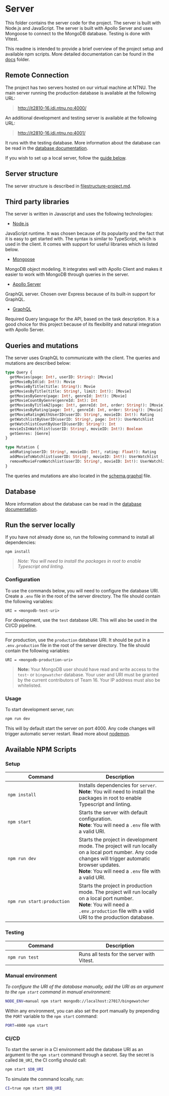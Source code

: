 # Server

This folder contains the server code for the project. The server is built with Node.js and JavaScript. The server is built with Apollo Server and uses Mongoose to connect to the MongoDB database. Testing is done with Vitest.

This readme is intended to provide a brief overview of the project setup and available npm scripts. More detailed documentation can be found in the [docs](../docs) folder.

## Remote Connection

The project has two servers hosted on our virtual machine at NTNU. The main server running the production database is available at the following URL:

> http://it2810-16.idi.ntnu.no:4000/

An additional development and testing server is available at the following URL:

> http://it2810-16.idi.ntnu.no:4001/

It runs with the testing database. More information about the database can be read in the [database documentation](../docs/database.md).

If you wish to set up a local server, follow the [guide below](./README.md#installation).

## Server structure

The server structure is described in [filestructure-project.md](../docs/filestructure-project.md).

## Third party libraries

The server is written in Javascript and uses the following technologies:

- [Node.js](https://nodejs.org/en/)

JavaScript runtime. It was chosen because of its popularity and the fact that it is easy to get started with. The syntax is similar to TypeScript, which is used in the client. It comes with support for useful libraries which is listed below.

- [Mongoose](https://mongoosejs.com/)

MongoDB object modeling. It integrates well with Apollo Client and makes it easier to work with MongoDB through queries in the server.

- [Apollo Server](https://www.apollographql.com/docs/apollo-server/)

GraphQL server. Chosen over Express because of its built-in support for GraphQL.

- [GraphQL](https://graphql.org/)

Required Query language for the API, based on the task description. It is a good choice for this project because of its flexibility and natural integration with Apollo Server.

## Queries and mutations

The server uses GraphQL to communicate with the client. The queries and mutations are described below:

```graphql
type Query {
  getMovies(page: Int!, userID: String): [Movie]
  getMovieById(id: Int!): Movie
  getMovieByTitle(title: String!): Movie
  getMoviesByTitle(title: String!, limit: Int!): [Movie]
  getMoviesByGenre(page: Int!, genreId: Int!): [Movie]
  getMovieCountByGenre(genreId: Int): Int
  getMoviesByTitleAZ(page: Int!, genreId: Int, order: String!): [Movie]
  getMoviesByRating(page: Int!, genreId: Int, order: String!): [Movie]
  getMovieRatingWithUserID(userID: String!, movieID: Int!): Rating
  getWatchlistByUserID(userID: String!, page: Int!): UserWatchlist
  getWatchlistCountByUserID(userID: String!): Int
  movieIsInWatchlist(userID: String!, movieID: Int!): Boolean
  getGenres: [Genre]
}

type Mutation {
  addRating(userID: String!, movieID: Int!, rating: Float!): Rating
  addMovieToWatchlist(userID: String!, movieID: Int!): UserWatchlist
  removeMovieFromWatchlist(userID: String!, movieID: Int!): UserWatchlist
}
```

The queries and mutations are also located in the [schema.graphql](./src/schema.graphql) file.

## Database

More information about the database can be read in the [database documentation](../docs/database.md).

## Run the server locally

If you have not already done so, run the following command to install all dependencies:

```cli
npm install
```

> <i>Note: You will need to install the packages in root to enable Typescript and linting.</i>

### Configuration

To use the commands below, you will need to configure the database URI. Create a `.env` file in the root of the server directory. The file should contain the following variables:

```.env
URI = <mongodb-test-uri>
```

For development, use the `test` database URI. This will also be used in the CI/CD pipeline.

<hr />

For production, use the `production` database URI. It should be put in a `.env.production` file in the root of the server directory. The file should contain the following variables:

```.env
URI = <mongodb-production-uri>
```

> <b>Note:</b> Your MongoDB user should have read and write access to the `test`- or `bingewatcher` database. Your user and URI must be granted by the current contributors of Team 16. Your IP address must also be whitelisted.

### Usage

To start development server, run:

```bash
npm run dev
```

This will by default start the server on port 4000. Any code changes will trigger automatic server restart. Read more about [nodemon](https://www.npmjs.com/package/nodemon).

## Available NPM Scripts

### Setup

| <div style="width:210px">Command</div> | Description                                                                                                                                                                                                         |
| -------------------------------------- | ------------------------------------------------------------------------------------------------------------------------------------------------------------------------------------------------------------------- |
| `npm install`                          | Installs dependencies for `server`. <br> **Note**: You will need to install the packages in root to enable Typescript and linting.                                                                                  |
| `npm start`                            | Starts the server with default configuration.<br /> **Note**: You will need a `.env` file with a valid URI.                                                                                                         |
| `npm run dev`                          | Starts the project in development mode. The project will run locally on a local port number. Any code changes will trigger automatic browser updates.<br /> **Note**: You will need a `.env` file with a valid URI. |
| `npm run start:production`             | Starts the project in production mode. The project will run locally on a local port number.<br /> **Note**: You will need a `.env.production` file with a valid URI to the production database.                     |

### Testing

| <div style="width:210px">Command</div> | Description                                |
| -------------------------------------- | ------------------------------------------ |
| `npm run test`                         | Runs all tests for the server with Vitest. |

### Manual environment

<i>To configure the URI of the database manually, add the URI as an argument to the `npm start` command in manual environment:</i>

```bash
NODE_ENV=manual npm start mongodb://localhost:27017/bingewatcher
```

Within any environment, you can also set the port manually by prepending the `PORT` variable to the `npm start` command:

```bash
PORT=4000 npm start
```

### CI/CD

To start the server in a CI environment add the database URI as an argument to the `npm start` command through a secret.
Say the secret is called `DB_URI`, the CI config should call:

```bash
npm start $DB_URI
```

To simulate the command locally, run:

```bash
CI=true npm start $DB_URI
```
